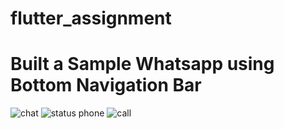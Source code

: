 # flutter_assignment
# Built a Sample Whatsapp using Bottom Navigation Bar
![chat](https://user-images.githubusercontent.com/113658115/199812958-47b8f2d7-6379-43e8-938c-161509102bc0.jpg)
![status phone](https://user-images.githubusercontent.com/113658115/199812972-f0bef980-fd1b-4112-82fb-1b7cb0cb6cab.jpg)
![call](https://user-images.githubusercontent.com/113658115/199812982-c0cd5d42-fcf5-46aa-abb2-f68e80b17a0e.jpg)
